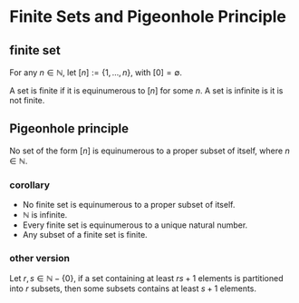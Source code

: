 # Finite Sets and Pigeonhole Principle

## finite set

For any $n \in \mathbb{N}$, let $[n] := \lbrace 1, \dots , n \rbrace$, with $[0] = \emptyset$.

A set is finite if it is equinumerous to $[n]$ for some $n$. A set is infinite is it is not finite.

## Pigeonhole principle

No set of the form $[n]$ is equinumerous to a proper subset of itself, where $n \in \mathbb{N}$.

### corollary

- No finite set is equinumerous to a proper subset of itself.
- $\mathbb{N}$ is infinite.
- Every finite set is equinumerous to a unique natural number.
- Any subset of a finite set is finite.

### other version

Let $r, s \in \mathbb{N} - \lbrace 0 \rbrace$, if a set containing at least $rs + 1$ elements is partitioned into $r$ subsets, then some subsets contains at least $s + 1$ elements.

